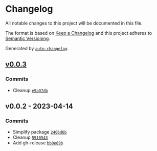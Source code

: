 # Changelog

All notable changes to this project will be documented in this file.

The format is based on [Keep a Changelog](https://keepachangelog.com/en/1.0.0/)
and this project adheres to [Semantic Versioning](https://semver.org/spec/v2.0.0.html).

Generated by [`auto-changelog`](https://github.com/CookPete/auto-changelog).

## [v0.0.3](https://github.com/unlocomqx/svelte-transition-action/compare/v0.0.2...v0.0.3)

### Commits

- Cleanup [`e9a07db`](https://github.com/unlocomqx/svelte-transition-action/commit/e9a07db9f91c85ca9794407a607228dca441dac9)

## v0.0.2 - 2023-04-14

### Commits

- Simplify package [`2406d6b`](https://github.com/unlocomqx/svelte-transition-action/commit/2406d6ba74687d31154a38856c74ff9546cfeb9d)
- Cleanup [`5910543`](https://github.com/unlocomqx/svelte-transition-action/commit/5910543bee02e7281519ec18816961f0f0522152)
- Add gh-release [`bb0e89b`](https://github.com/unlocomqx/svelte-transition-action/commit/bb0e89b15af8e2255ca57d8c2f7ed749ae14438c)
